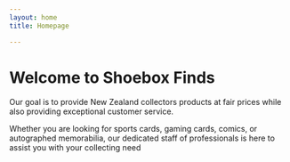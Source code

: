 ```yaml
---
layout: home
title: Homepage

---
```

# Welcome to Shoebox Finds

Our goal is to provide New Zealand collectors products at fair prices while also providing exceptional customer service.

Whether you are looking for sports cards, gaming cards, comics, or autographed memorabilia, our dedicated staff of professionals is here to assist you with your collecting need